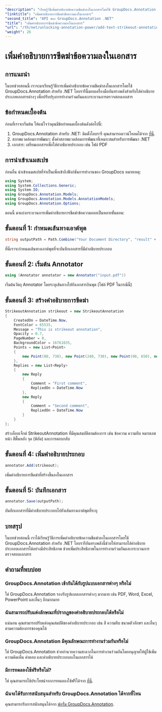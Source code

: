 ```yaml
---
"description": "เรียนรู้วิธีเพิ่มคำอธิบายข้อความขีดฆ่าลงในเอกสารโดยใช้ GroupDocs.Annotation สำหรับ .NET ปรับปรุงกระบวนการทำงานร่วมกันและการตรวจสอบเอกสารอย่างมีประสิทธิภาพ"
"linktitle": "เพิ่มคำอธิบายการขีดฆ่าข้อความลงในเอกสาร"
"second_title": "API ของ GroupDocs.Annotation .NET"
"title": "เพิ่มคำอธิบายการขีดฆ่าข้อความลงในเอกสาร"
"url": "/th/net/unlocking-annotation-power/add-text-strikeout-annotation/"
"weight": 26
---
```


# เพิ่มคำอธิบายการขีดฆ่าข้อความลงในเอกสาร

## การแนะนำ
ในบทช่วยสอนนี้ เราจะมาเรียนรู้วิธีการเพิ่มคำอธิบายข้อความขีดฆ่าลงในเอกสารโดยใช้ GroupDocs.Annotation สำหรับ .NET ไลบรารีนี้มอบเครื่องมืออันทรงพลังสำหรับใส่คำอธิบายประเภทเอกสารต่างๆ เพื่อปรับปรุงการทำงานร่วมกันและกระบวนการตรวจสอบเอกสาร
## ข้อกำหนดเบื้องต้น
ก่อนที่เราจะเริ่มต้น ให้แน่ใจว่าคุณมีข้อกำหนดเบื้องต้นดังต่อไปนี้:
1. GroupDocs.Annotation สำหรับ .NET: ติดตั้งไลบรารี คุณสามารถดาวน์โหลดได้จาก [ที่นี่](https://releases-groupdocs.com/annotation/net/).
2. สภาพแวดล้อมการพัฒนา: ตั้งค่าสภาพแวดล้อมการพัฒนาที่เหมาะสมสำหรับการพัฒนา .NET
3. เอกสาร: เตรียมเอกสารเพื่อใส่คำอธิบายประกอบ เช่น ไฟล์ PDF

## การนำเข้าเนมสเปซ
ก่อนอื่น นำเข้าเนมสเปซที่จำเป็นเพื่อเข้าถึงฟังก์ชันการทำงานของ GroupDocs หมายเหตุ:
```csharp
using System;
using System.Collections.Generic;
using System.IO;
using GroupDocs.Annotation.Models;
using GroupDocs.Annotation.Models.AnnotationModels;
using GroupDocs.Annotation.Options;
```

ตอนนี้ มาแบ่งกระบวนการเพิ่มคำอธิบายการขีดฆ่าข้อความออกเป็นหลายขั้นตอน:
## ขั้นตอนที่ 1: กำหนดเส้นทางเอาต์พุต
```csharp
string outputPath = Path.Combine("Your Document Directory", "result" + Path.GetExtension("input.pdf"));
```
ที่นี่เราจะกำหนดเส้นทางเอาต์พุตที่จะบันทึกเอกสารที่มีคำอธิบายประกอบ
## ขั้นตอนที่ 2: เริ่มต้น Annotator
```csharp
using (Annotator annotator = new Annotator("input.pdf"))
```
เริ่มต้นวัตถุ Annotator โดยระบุเส้นทางไปยังเอกสารอินพุต (ไฟล์ PDF ในกรณีนี้)
## ขั้นตอนที่ 3: สร้างคำอธิบายการขีดฆ่า
```csharp
StrikeoutAnnotation strikeout = new StrikeoutAnnotation
{
    CreatedOn = DateTime.Now,
    FontColor = 65535,
    Message = "This is strikeout annotation",
    Opacity = 0.7,
    PageNumber = 0,
    BackgroundColor = 16761035,
    Points = new List<Point>
    {
        new Point(80, 730), new Point(240, 730), new Point(80, 650), new Point(240, 650)
    },
    Replies = new List<Reply>
    {
        new Reply
        {
            Comment = "First comment",
            RepliedOn = DateTime.Now
        },
        new Reply
        {
            Comment = "Second comment",
            RepliedOn = DateTime.Now
        }
    }
};
```
สร้างอ็อบเจ็กต์ StrikeoutAnnotation ที่มีคุณสมบัติตามต้องการ เช่น ข้อความ ความทึบ หมายเลขหน้า สีพื้นหลัง จุด (พิกัด) และการตอบกลับ
## ขั้นตอนที่ 4: เพิ่มคำอธิบายประกอบ
```csharp
annotator.Add(strikeout);
```
เพิ่มคำอธิบายการขีดฆ่าที่สร้างขึ้นลงในเอกสาร
## ขั้นตอนที่ 5: บันทึกเอกสาร
```csharp
annotator.Save(outputPath);
```
บันทึกเอกสารที่มีคำอธิบายประกอบไปยังเส้นทางเอาต์พุตที่ระบุ

## บทสรุป
ในบทช่วยสอนนี้ เราได้เรียนรู้วิธีการเพิ่มคำอธิบายข้อความขีดฆ่าลงในเอกสารโดยใช้ GroupDocs.Annotation สำหรับ .NET ไลบรารีอันทรงพลังนี้ช่วยให้สามารถใส่คำอธิบายประกอบเอกสารได้อย่างมีประสิทธิภาพ ช่วยเพิ่มประสิทธิภาพในการทำงานร่วมกันและกระบวนการตรวจสอบเอกสาร
## คำถามที่พบบ่อย
### GroupDocs.Annotation เข้ากันได้กับรูปแบบเอกสารต่างๆ หรือไม่
ใช่ GroupDocs.Annotation รองรับรูปแบบเอกสารต่างๆ มากมาย เช่น PDF, Word, Excel, PowerPoint และอื่นๆ อีกมากมาย
### ฉันสามารถปรับแต่งลักษณะที่ปรากฏของคำอธิบายประกอบได้หรือไม่
แน่นอน คุณสามารถปรับแต่งคุณสมบัติของคำอธิบายประกอบ เช่น สี ความทึบ ขนาดตัวอักษร และอื่นๆ ตามความต้องการของคุณได้
### GroupDocs.Annotation มีคุณลักษณะการทำงานร่วมกันหรือไม่
ใช่ GroupDocs.Annotation ช่วยอำนวยความสะดวกในการทำงานร่วมกันโดยอนุญาตให้ผู้ใช้เพิ่มความคิดเห็น คำตอบ และคำอธิบายประกอบลงในเอกสารได้
### มีการทดลองใช้ฟรีหรือไม่?
ใช่ คุณสามารถใช้ประโยชน์จากการทดลองใช้ฟรีได้จาก [ที่นี่](https://releases-groupdocs.com/).
### ฉันจะได้รับการสนับสนุนสำหรับ GroupDocs.Annotation ได้จากที่ไหน
คุณสามารถรับการสนับสนุนได้จาก [ฟอรั่ม GroupDocs.Annotation](https://forum-groupdocs.com/c/annotation/10).